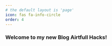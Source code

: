 ```yaml
---
# the default layout is 'page'
icon: fas fa-info-circle
order: 4
---
```


### Welcome to my new Blog Airtfull Hacks!